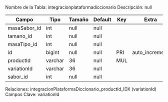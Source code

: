 
  Nombre de la Tabla: integracionplataformadiccionario
  Descripción: null

| Campo          | Tipo | Tamaño    |  Default    | Key | Extra | Description | 
|----------------|------|-----------|-------------|-----|-------|-------------|
|masaSabor_id| int| null |null |  | | null |
|tamano_id| int| null |null |  | | null |
|masaTipo_id| int| null |null |  | | null |
|id| bigint| null |null | PRI | auto_increment| null |
|productId| varchar| 36 |null | MUL | | null |
|variationId| varchar| 36 |null |  | | null |
|sabor_id| int| null |null |  | | null |

Relaciones:  integracionPlataformaDiccionario_productId_IDX (variationId) 
Campos Clave: variationId
